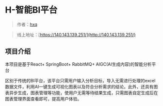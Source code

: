 # H-智能BI平台
> 作者：[hxq](https://github.com/eat11cookies)

> 线上地址：[https://140.143.139.251/](http://140.143.139.251/)


## 项目介绍
本项目是基于React+ SpringBoot+ RabbitMQ+ AIGC(AI生成内容)的智能分析平台  
  
区别于传统的BI平台，该平台只需用户输入分析目标，导入无需进行处理的excel数据文件，利用AI一键生成可视化图表以及符合分析需求的结论。此外，还具有图表异步生成，图表管理等功能，使用户无需等待结果生成，只需图表自定生成后在图表管理界面查看即可，提高用户体验。
